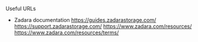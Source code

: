 Useful URLs

- Zadara documentation
https://guides.zadarastorage.com/
https://support.zadarastorage.com/
https://www.zadara.com/resources/
https://www.zadara.com/resources/terms/